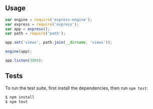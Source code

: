 ## Usage

```js
var engine = require('express-engine');
var express = require('express');
var app = express();
var path = require('path');

app.set('views', path.join(__dirname, 'views'));

engine(app);

app.listen(3000);
```

## Tests

  To run the test suite, first install the dependencies, then run `npm test`:

```bash
$ npm install
$ npm test
```
